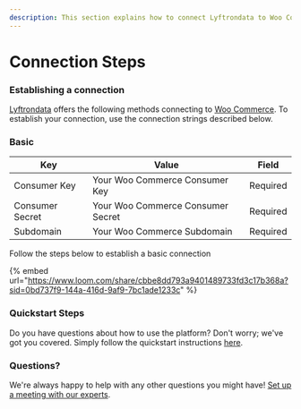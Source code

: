 ```yaml
---
description: This section explains how to connect Lyftrondata to Woo Commerce.
---
```


# Connection Steps

### Establishing a connection

[Lyftrondata](https://www.lyftrondata.com) offers the following methods connecting to [Woo Commerce](https://www.lyftrondata.com/integration/commerce-analytics/woocommerce/). To establish your connection, use the connection strings described below.

### Basic

| Key             | Value                             | Field    |
| --------------- | --------------------------------- | -------- |
| Consumer Key    | Your Woo Commerce Consumer Key    | Required |
| Consumer Secret | Your Woo Commerce Consumer Secret | Required |
| Subdomain       | Your Woo Commerce Subdomain       | Required |

Follow the steps below to establish a basic connection

{% embed url="https://www.loom.com/share/cbbe8dd793a9401489733fd3c17b368a?sid=0bd737f9-144a-416d-9af9-7bc1ade1233c" %}

### Quickstart Steps

Do you have questions about how to use the platform? Don't worry; we've got you covered. Simply follow the quickstart instructions [here](./).

### Questions? <a href="#questions" id="questions"></a>

We're always happy to help with any other questions you might have! [Set up a meeting with our experts](https://www.lyftrondata.com/book-a-meeting/).
